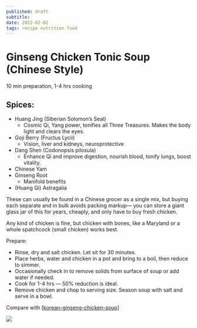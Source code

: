 ```yaml
---
published: draft
subtitle:
date: 2022-02-02
tags: recipe nutrition food
---
```


# Ginseng Chicken Tonic Soup (Chinese Style)
10 min preparation, 1-4 hrs cooking

## Spices:

- Huang Jing (Siberian Solomon’s Seal)
  - Cosmic Qi, Yang power, tonifies all Three Treasures. Makes the body light and clears the eyes.
- Goji Berry (Fructus Lycii)
  - Vision, liver and kidneys, neuroprotective
- Dang Shen (Codonopsis pilosula)
  - Enhance Qi and improve digestion, nourish blood, tonify lungs, boost vitality.
- Chinese Yam
- Ginseng Root
  - Manifold benefits
- (Huang Qi) Astragalia

These can usually be found in a Chinese grocer as a single mix, but buying each separate and in bulk avoids packing markup— you can store a giant glass jar of this for years, cheaply, and only have to buy fresh chicken.

Any kind of chicken is fine, but chicken with bones, like a Maryland or a whole spatchcock (small chicken) works best.

Prepare:

- Rinse, dry and salt chicken. Let sit for 30 minutes.
- Place herbs, water and chicken in a pot and bring to a boil, then reduce to simmer.
- Occasionally check in to remove solids from surface of soup or add water if needed.
- Cook for 1-4 hrs — 50% reduction is ideal.
- Remove chicken and chop to serving size. Season soup with salt and serve in a bowl.

Compare with [[korean-ginseng-chicken-soup]]

![](../attachments/korean-chicken-soup.jpg)

[//begin]: # "Autogenerated link references for markdown compatibility"
[korean-ginseng-chicken-soup]: korean-ginseng-chicken-soup "Samgyetang Ginseng Chicken Soup (Korean Style)"
[//end]: # "Autogenerated link references"